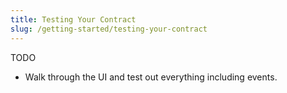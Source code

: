 ```yaml
---
title: Testing Your Contract
slug: /getting-started/testing-your-contract
---
```


TODO

- Walk through the UI and test out everything including events.

